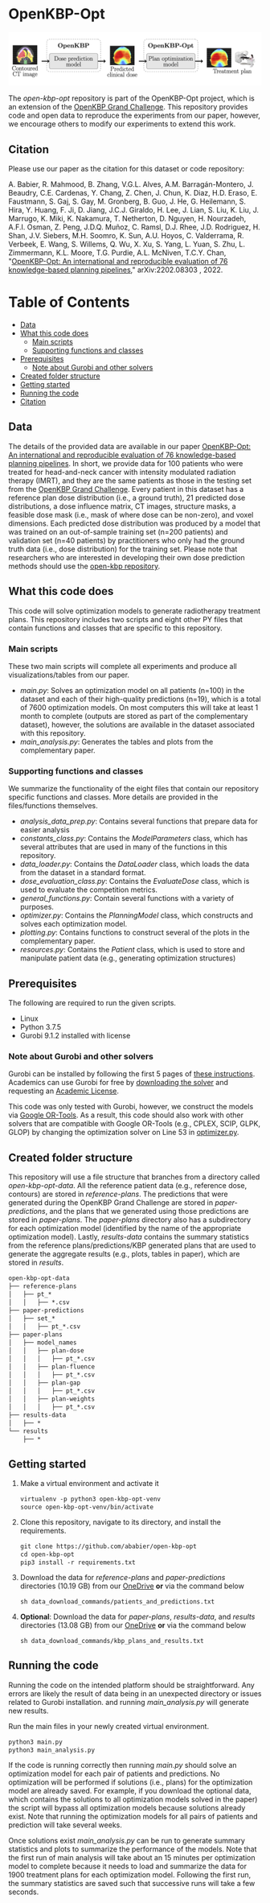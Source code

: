 # OpenKBP-Opt

![](pipeline.png)

The _open-kbp-opt_ repository is part of the OpenKBP-Opt project, which is an extension of the [OpenKBP Grand Challenge](https://aapm.onlinelibrary.wiley.com/doi/pdfdirect/10.1002/mp.14845). This repository provides code and open data to reproduce the experiments from our paper, however, we encourage others to modify our experiments to extend this work.


## Citation

Please use our paper as the citation for this dataset or code repository:

A. Babier, R. Mahmood, B. Zhang, V.G.L. Alves, A.M. Barragán-Montero, J. Beaudry, C.E. Cardenas, Y. Chang, Z. Chen, J. Chun, K. Diaz, H.D. Eraso, E. Faustmann, S. Gaj, S. Gay, M. Gronberg, B. Guo, J. He, G. Heilemann, S. Hira, Y. Huang, F. Ji, D. Jiang, J.C.J. Giraldo, H. Lee, J. Lian, S. Liu, K. Liu, J. Marrugo, K. Miki, K. Nakamura, T. Netherton, D. Nguyen, H. Nourzadeh, A.F.I. Osman, Z. Peng, J.D.Q. Muñoz, C. Ramsl, D.J. Rhee, J.D. Rodriguez, H. Shan, J.V. Siebers, M.H. Soomro, K. Sun, A.U. Hoyos, C. Valderrama, R. Verbeek, E. Wang, S. Willems, Q. Wu, X. Xu, S. Yang, L. Yuan, S. Zhu, L. Zimmermann, K.L. Moore, T.G. Purdie, A.L. McNiven, T.C.Y. Chan, "[OpenKBP-Opt: An international and reproducible evaluation of 76 knowledge-based planning pipelines](https://arxiv.org/abs/2202.08303)," arXiv:2202.08303 , 2022.


# Table of Contents

- [Data](#data)
- [What this code does](#what-this-code-does)
  + [Main scripts](#main-scripts)
  + [Supporting functions and classes](#supporting-functions-and-classes)
- [Prerequisites](#prerequisites)
  + [Note about Gurobi and other solvers](#note-about-gurobi-and-other-solvers)
- [Created folder structure](#created-folder-structure)
- [Getting started](#getting-started)
- [Running the code](#running-the-code)
- [Citation](#citation)

## Data

The details of the provided data are available in our paper [OpenKBP-Opt: An international and reproducible evaluation of 76 knowledge-based planning pipelines](https://arxiv.org/abs/2202.08303). In short, we provide data for 100 patients who were treated for head-and-neck cancer with intensity modulated radiation therapy (IMRT), and they are the same patients as those in the testing set from the [OpenKBP Grand Challenge](https://github.com/ababier/open-kbp). Every patient in this dataset has a reference plan dose distribution (i.e., a ground truth), 21 predicted dose distributions, a dose influence matrix, CT images, structure masks, a feasible dose mask (i.e., mask of where dose can be non-zero), and voxel dimensions. Each predicted dose distribution was produced by a model that was trained on an out-of-sample training set (n=200 patients) and validation set (n=40 patients) by practitioners who only had the ground truth data (i.e., dose distribution) for the training set. Please note that researchers who are interested in developing their own dose prediction methods should use the [open-kbp repository](https://github.com/ababier/open-kbp).

## What this code does

This code will solve optimization models to generate radiotherapy treatment plans. This repository includes two scripts and eight other PY files that contain functions and classes that are specific to this repository.

### Main scripts

These two main scripts will complete all experiments and produce all visualizations/tables from our paper. 

- _main.py_: Solves an optimization model on all patients (n=100) in the dataset and each of their high-quality predictions (n=19), which is a total of 7600 optimization models. On most computers this will take at least 1 month to complete (outputs are stored as part of the complementary dataset), however, the solutions are available in the dataset associated with this repository.
- _main_analysis.py_: Generates the tables and plots from the complementary paper.

### Supporting functions and classes
We summarize the functionality of the eight files that contain our repository specific functions and classes. More details are provided in the files/functions themselves.

- _analysis_data_prep.py_: Contains several functions that prepare data for easier analysis
- _constants_class.py_: Contains the _ModelParameters_ class, which has several attributes that are used in many of the functions in this repository. 
- _data_loader.py_: Contains the _DataLoader_ class, which loads the data from the dataset in a standard format. 
- _dose_evaluation_class.py_: Contains the _EvaluateDose_ class, which is used to evaluate the competition metrics.
- _general_functions.py_: Contain several functions with a variety of purposes.
- _optimizer.py_: Contains the _PlanningModel_ class, which constructs and solves each optimization model.
- _plotting.py_: Contains functions to construct several of the plots in the complementary paper.
- _resources.py_: Contains the _Patient_ class, which is used to store and manipulate patient data (e.g., generating optimization structures)

## Prerequisites

The following are required to run the given scripts.

- Linux
- Python 3.7.5
- Gurobi 9.1.2 installed with license 

### Note about Gurobi and other solvers
Gurobi can be installed by following the first 5 pages of [these instructions](https://www.gurobi.com/wp-content/plugins/hd_documentations/documentation/9.1/quickstart_linux.pdf). Academics can use Gurobi for free by [downloading the solver](https://www.gurobi.com/downloads/gurobi-software/) and requesting an [Academic License](https://www.gurobi.com/downloads/end-user-license-agreement-academic/).

This code was only tested with Gurobi, however, we construct the models via [Google OR-Tools](https://developers.google.com/optimization). As a result, this code should also work with other solvers that are compatible with Google OR-Tools (e.g., CPLEX, SCIP, GLPK, GLOP) by changing the optimization solver on Line 53 in [optimizer.py](provided_code/optimizer.py).  

## Created folder structure
This repository will use a file structure that branches from a directory called _open-kbp-opt-data_. All the reference patient data (e.g., reference dose, contours) are stored in _reference-plans_. The predictions that were generated during the OpenKBP Grand Challenge are stored in _paper-predictions_, and the plans that we generated using those predictions are stored in _paper-plans_. The _paper-plans_ directory also has a subdirectory for each optimization model (identified by the name of the appropriate optimization model). Lastly, _results-data_ contains the summary statistics from the reference plans/predictions/KBP generated plans that are used to generate the aggregate results (e.g., plots, tables in paper), which are stored in _results_.

```
open-kbp-opt-data
├── reference-plans
│   ├── pt_*
│   │   ├── *.csv
├── paper-predictions
│   ├── set_*
│   │   ├── pt_*.csv
├── paper-plans
│   ├── model_names
│   │   ├── plan-dose
│   │   │   ├── pt_*.csv
│   │   ├── plan-fluence
│   │   │   ├── pt_*.csv
│   │   ├── plan-gap
│   │   │   ├── pt_*.csv
│   │   ├── plan-weights
│   │   │   ├── pt_*.csv
├── results-data
│   ├── *
└── results
    ├── *
```

## Getting started

1. Make a virtual environment and activate it
    ```
    virtualenv -p python3 open-kbp-opt-venv
    source open-kbp-opt-venv/bin/activate
    ```
2. Clone this repository, navigate to its directory, and install the requirements.
    ```
    git clone https://github.com/ababier/open-kbp-opt
    cd open-kbp-opt
    pip3 install -r requirements.txt
    ```

3. Download the data for _reference-plans_ and _paper-predictions_ directories (10.19 GB) from our [OneDrive](https://utoronto-my.sharepoint.com/:u:/g/personal/a_babier_mail_utoronto_ca/ETz5x0o3PShNv9o-Q7w9trsBBhUquUEwCmAX0YYvBtvCCg?download=1) **or** via the command below 
   ```
   sh data_download_commands/patients_and_predictions.txt
   ```
   
4. __Optional__:  Download the data for _paper-plans_, _results-data_, and _results_ directories (13.08 GB) from our [OneDrive](https://utoronto-my.sharepoint.com/:u:/g/personal/a_babier_mail_utoronto_ca/EbupQyC0cDJDvzUdkNe-g5sBCGbM_Uma5A28F2M0ldJ0ig?download=1) **or** via the command below 
   ```
   sh data_download_commands/kbp_plans_and_results.txt
   ```

## Running the code

Running the code on the intended platform should be straightforward. Any errors are likely the result of data being in an unexpected directory or issues related to Gurobi installation. and running _main_analysis.py_ will generate new results.

Run the main files in your newly created virtual environment.

```
python3 main.py
python3 main_analysis.py
```

 If the code is running correctly then running _main.py_ should solve an optimization model for each pair of patients and predictions. No optimization will be performed if solutions (i.e., plans) for the optimization model are already saved. For example, if you download the optional data, which contains the solutions to all optimization models solved in the paper) the script will bypass all optimization models because solutions already exist. Note that running the optimization models for all pairs of patients and prediction will take several weeks. 
 
Once solutions exist _main_analysis.py_ can be run to generate summary statistics and plots to summarize the performance of the models. Note that the first run of main analysis will take about an 15 minutes per optimization model to complete because it needs to load and summarize the data for 1900 treatment plans for each optimization model. Following the first run, the summary statistics are saved such that successive runs will take a few seconds.
